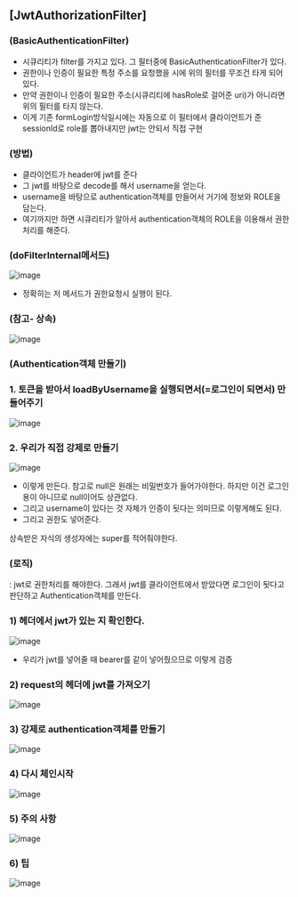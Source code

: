 ## [JwtAuthorizationFilter]

### (BasicAuthenticationFilter)

- 시큐리티가 filter를 가지고 있다. 그 필터중에 BasicAuthenticationFilter가 있다.
- 권한이나 인증이 필요한 특정 주소를 요청했을 시에 위의 필터를 무조건 타게 되어있다.
- 만약 권한이나 인증이 필요한 주소(시큐리티에 hasRole로 걸어준 uri)가 아니라면 위의 필터를 타지 않는다.
- 이게 기존 formLogin방식일시에는 자동으로 이 필터에서 클라이언트가 준 sessionId로 role를 뽑아내지만 jwt는 안되서 직접 구현

### (방법)

- 클라이언트가 header에 jwt를 준다
- 그 jwt를 바탕으로 decode를 해서 username을 얻는다.
- username을 바탕으로 authentication객체를 만들어서 거기에 정보와 ROLE을 담는다.
- 여기까지만 하면 시큐리티가 알아서 authentication객체의 ROLE을 이용해서 권한처리를 해준다.

### (doFilterInternal메서드)

![image](https://user-images.githubusercontent.com/108928206/198264040-3c2b4452-8b2b-46f1-9244-9f0dda1882dd.png)

- 정확히는 저 메서드가 권한요청시 실행이 된다.

### (참고- 상속)

![image](https://user-images.githubusercontent.com/108928206/198268642-a63aaa21-46ae-4c1c-8441-429bc26bdc3f.png)

### (Authentication객체 만들기)

### 1. 토큰을 받아서 loadByUsername을 실행되면서(=로그인이 되면서) 만들어주기

![image](https://user-images.githubusercontent.com/108928206/198269222-975ba122-50e9-4afc-8bec-7295d5f6e5cf.png)

### 2. 우리가 직접 강제로 만들기

![image](https://user-images.githubusercontent.com/108928206/198269855-8dfabbcf-59d8-4e01-8dfa-6dcebd95a964.png)

- 이렇게 만든다. 참고로 null은 원래는 비밀번호가 들어가야한다. 하지만 이건 로그인용이 아니므로 null이어도 상관없다.
- 그리고 username이 있다는 것 자체가 인증이 됫다는 의미므로 이렇게해도 된다.
- 그리고 권한도 넣어준다.

상속받은 자식의 생성자에는 super를 적어줘야한다.

### (로직)

: jwt로 권한처리를 해야한다. 그래서 jwt를 클라이언트에서 받았다면 로그인이 됫다고 판단하고 Authentication객체를 만든다.

### 1) 헤더에서 jwt가 있는 지 확인한다.

![image](https://user-images.githubusercontent.com/108928206/198270592-016ec084-6fa6-4f0a-8362-840896fc25bd.png)

- 우리가 jwt를 넣어줄 때 bearer를 같이 넣어줬으므로 이렇게 검증

### 2) request의 헤더에 jwt를 가져오기

![image](https://user-images.githubusercontent.com/108928206/198270760-85b6f511-59bc-48ec-bb57-3e9aa535aa83.png)

### 3) 강제로 authentication객체를 만들기

![image](https://user-images.githubusercontent.com/108928206/198270892-e85982df-2410-4f48-8b97-360520b12e3e.png)

### 4) 다시 체인시작

![image](https://user-images.githubusercontent.com/108928206/198270993-3e39b144-c1d6-4af1-adf7-3e982f9e2504.png)

### 5) 주의 사항

![image](https://user-images.githubusercontent.com/108928206/198274244-72665399-a57c-4ed2-a7b8-315baef59845.png)

### 6) 팁

![image](https://user-images.githubusercontent.com/108928206/198274641-4e4bf6ef-2f35-487a-9ba9-24f468b9df3a.png)





